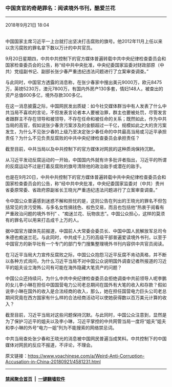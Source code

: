 ### 中国贪官的奇葩罪名：阅读境外书刊，酷爱兰花
------------------------

<div class="published">
 <span class="date" title="中国时间">
  <time datetime="2018-09-21T18:04:52+08:00">
   2018年9月21日 18:04
  </time>
 </span>
</div>
<br/>
<div class="wsw">
 <p>
  中国国家主席习近平一上台就打出坚决打击腐败的旗号。他2012年11月上任以来以贪污腐败的罪名拿下数以万计的中共官员。
 </p>
 <p>
  9月20日星期四，中共中共控制下的官方媒体普遍转载中共中央纪律检查委员会和国家检查委员会的公告，称“经中共中央批准，中央纪委国家监委对财政部原（中共）党组副书记、副部长张少春严重违纪违法问题进行了立案审查调查。”
 </p>
 <p>
  与此同时，中国官方透露的消息称，在张少春家中搜出美元9000万，欧元8475万，英镑5230万，澳元7800万，有国内外房产130多套，情妇148人，被查出的资产总值600多亿，境外存款300多亿。
 </p>
 <p>
  在这一消息披露之际，中国网民发出质疑：如今社交媒体群当中有人发表了什么中共当局不喜欢的言论，不但发表言论者本人要被治罪，群主也要被处罚，尽管发言者跟群主不存在领导和被领导，不存在任命和被任命的关系；既然如此，作为中共当局的高官，假如说张少春贪污案涉及的金额超过一千亿，规模如此之大的贪污案发生，为什么不见张少春的上级乃至决定张少春任命的中共最高当局或习近平承担责任？为什么不见负责反腐败的中共中央纪律检查委员会承担责任？
 </p>
 <p>
  截至目前，中共当局以及中共控制下的官方媒体对网民的这种质询保持沉默。
 </p>
 <p>
  从习近平发动反腐运动的一开始，中国国内外就有许多批评者指出，习近平的所谓的反腐运动不过是打着反腐败的旗号清除他的政治敌手或潜在的敌手。
 </p>
 <p>
  也是在9月20日，中共中共控制下的官方媒体普遍转载中共中央纪律检查委员会和国家检查委员会的公告，称“经中共中央批准，中央纪委国家监委对（中共）贵州省委原常委、省政府原副省长王晓光严重违纪违法问题进行了立案审查调查。”
 </p>
 <p>
  令中国公众普遍感到迷惑不解和担忧的是，这则公告在列出的王晓光的罪名不但包括常见的贪污受贿、与多名女性搞钱色、权色交易，而且也包括他“热衷于阅看有严重政治问题的境外书刊” 、“痴迷兰花、玩物丧志”。中国公众担心，这样的莫须有的罪名可以用来打击成千上万的人。
 </p>
 <p>
  据中国官方媒体先前报道，中国前人大常委会委员长、中国中国人民解放军总司令朱德也痴迷兰花。与此同时，中共成千上万的高级干部普遍爱读境外书刊，以至于中国官方的新华社有一个专门的部门专门搜集整理境外书刊内容供中共官员阅读。
 </p>
 <p>
  在习近平当局大力宣传反腐败之际，中国公众抱怨习近平反腐不肯动真格，并不断以各种方式询问，为什么习近平当局不对中国公众说明国外调查记者所报道的习近平的姐夫设立海外公司有可能在海外隐藏大笔资产的问题？
 </p>
 <p>
  中国公众还持续问，为什么中共中央纪律检查委员会拒绝调查中共前领导人呢李鹏的女儿李小琳在担任中国国营电力公司老总期间在国外有大笔的收入和存款？假如说李小琳在国外的收入是合法经商的收入，那么，她在担任国营电力巨头公司老总期间究竟在西方国家有什么样的合法经商活动可以使她获得数以百万美元计算的收入？
 </p>
 <p>
  截至目前，习近平当局对这些问题保持沉默。与此同时，中国公众注意到，显然是为了保护习近平的姐夫以及李小琳，习近平掌控的中共网管当局一度将“姐夫”姐夫和李小琳的外号“电力一姐”列为不能搜索的网络禁忌词。
 </p>
 <p>
  中共当局查处张少春和王晓光的消息被中国网民普遍当成笑料。中共控制下的中国媒体对网民的反应不报道，不评论，不理会。
 </p>
</div>

原文链接：https://www.voachinese.com/a/Weird-Anti-Corruption-Accusation-in-China-20180921/4581231.html


------------------------
#### [禁闻聚合首页](https://github.com/gfw-breaker/banned-news/blob/master/README.md) &nbsp;|&nbsp;  [一键翻墙软件](https://github.com/gfw-breaker/nogfw/blob/master/README.md)
